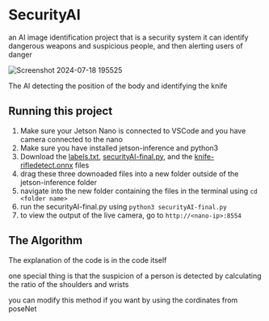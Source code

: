 # SecurityAI
an AI image identification project that is a security system
it can identify dangerous weapons and suspicious people, and then alerting users of danger

![Screenshot 2024-07-18 195525](https://github.com/user-attachments/assets/50807d9c-539a-4d84-b8af-8ceb92f3a7ff)

The AI detecting the position of the body and identifying the knife


## Running this project

1. Make sure your Jetson Nano is connected to VSCode and you have camera connected to the nano
2. Make sure you have installed jetson-inference and python3
3. Download the [labels.txt](https://github.com/UsernameAL/securityAI/blob/1877d2d19db1e2ea954d246b00a8070268789326/labels.txt), [securityAI-final.py](https://github.com/UsernameAL/securityAI/blob/c796b82de7005807326167cf8a6a5c0b14508ada/securityAI-final.py), and the [knife-rifledetect.onnx](https://github.com/UsernameAL/securityAI/blob/49a217d03561f9ea55479e8d4c83651b29d8d8f1/knife-rifledetect.onnx) files
4. drag these three downoaded files into a new folder outside of the jetson-inference folder
5. navigate into the new folder containing the files in the terminal using ```cd <folder name>```
6. run the securityAI-final.py using ```python3 securityAI-final.py```
7. to view the output of the live camera, go to ```http://<nano-ip>:8554```


## The Algorithm

The explanation of the code is in the code itself

one special thing is that the suspicion of a person is detected by calculating the ratio of the shoulders and wrists

you can modify this method if you want by using the cordinates from poseNet

